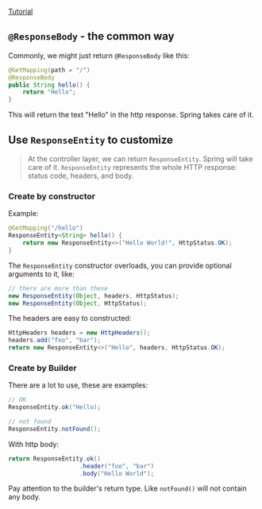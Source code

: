 [Tutorial](https://www.baeldung.com/spring-response-entity) 

## `@ResponseBody` - the common way 

Commonly, we might just return `@ResponseBody` like this:
```java
@GetMapping(path = "/")
@ResponseBody
public String hello() {
    return "Hello";
}
```

This will return the text "Hello" in the http response. Spring takes care of it.

## Use `ResponseEntity` to customize 

> At the controller layer, we can return `ResponseEntity`. Spring will take care of it. `ResponseEntity` represents the whole HTTP response: status code, headers, and body.

### Create by constructor
Example:
```java
@GetMapping("/hello")
ResponseEntity<String> hello() {
    return new ResponseEntity<>("Hello World!", HttpStatus.OK);
}
```

The `ResponseEntity` constructor overloads, you can provide optional arguments to it, like:
```java
// there are more than these
new ResponseEntity(Object, headers, HttpStatus);
new ResponseEntity(Object, HttpStatus);
```

The headers are easy to constructed:
```java
HttpHeaders headers = new HttpHeaders();
headers.add("foo", "bar");
return new ResponseEntity<>("Hello", headers, HttpStatus.OK);
```

### Create by Builder

There are a lot to use, these are examples:
```java
// OK
ResponseEntity.ok("Hello);

// not found
ResponseEntity.notFound();
```

With http body:
```java
return ResponseEntity.ok()
                    .header("foo", "bar")
                    .body("Hello World");
```

Pay attention to the builder's return type. Like `notFound()` will not contain any body.

